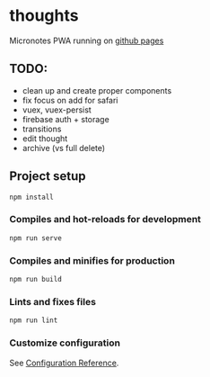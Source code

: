 # thoughts

Micronotes PWA running on [github pages](https://elblan.github.io/thoughts)

## TODO:

- clean up and create proper components
- fix focus on add for safari
- vuex, vuex-persist
- firebase auth + storage
- transitions
- edit thought
- archive (vs full delete)

## Project setup

```
npm install
```

### Compiles and hot-reloads for development

```
npm run serve
```

### Compiles and minifies for production

```
npm run build
```

### Lints and fixes files

```
npm run lint
```

### Customize configuration

See [Configuration Reference](https://cli.vuejs.org/config/).

